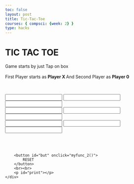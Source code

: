 ```yaml
---
toc: false
layout: post 
title: Tic-Tac-Toe
courses: { compsci: {week: 2} }
type: hacks
--- 
```


<!DOCTYPE html>
<html>
	
<head>
	<meta name="viewport" content=
		"width=device-width, initial-scale=1.0">
	<!-- CSS file Included -->
	<link rel="stylesheet" type="text/css" href="tic.css">
	<!-- JavaScript file included -->
	<script src="tic.js"></script>
</head>

<body>
	<div id="main">
		<h1>TIC TAC TOE</h1>
		<p id="ins">
			Game starts by just Tap on
			box<br><br>First Player starts as
			<b>Player X </b>And Second Player as
			<b>Player 0</b>
		</p>
		<br><br>
		<div class = "ui">
			<div class="row">
				<input type="text" id= "b1"
					class="cell" onclick="myfunc_3(); myfunc();"
					readonly>
				<input type="text" id= "b2"
					class="cell" onclick="myfunc_4(); myfunc();"
					readonly>
				<input type="text" id= "b3" class="cell"
					onclick="myfunc_5(); myfunc();"
					readonly>
			</div>
			<div class="row">
				<input type="text" id= "b4"
					class="cell" onclick="myfunc_6(); myfunc();"
					readonly>
				<input type="text" id= "b5"
					class="cell" onclick="myfunc_7(); myfunc();"
					readonly>
				<input type="text" id= "b6"
					class="cell" onclick="myfunc_8(); myfunc();"
					readonly>
			</div>
			<div class="row">
				<input type="text" id= "b7"
					class="cell" onclick="myfunc_9(); myfunc();"
					readonly>
				<input type="text" id= "b8"
					class="cell" onclick="myfunc_10();myfunc();"
					readonly>
				<input type="text" id= "b9"
					class="cell" onclick="myfunc_11();myfunc();"
					readonly>
			</div>
		</div>
		<br><br><br>
		
		<button id="but" onclick="myfunc_2()">
			RESET
		</button>
		<br><br>
		<p id="print"></p>
	</div>
</body>

</html>
